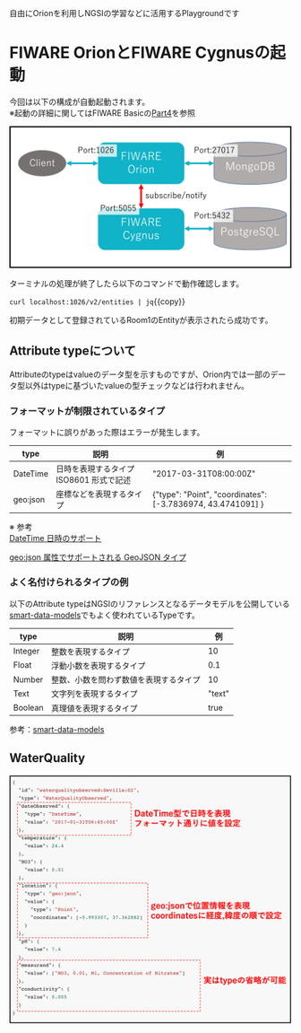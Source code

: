 自由にOrionを利用しNGSIの学習などに活用するPlaygroundです


# FIWARE OrionとFIWARE Cygnusの起動

今回は以下の構成が自動起動されます。  
※起動の詳細に関してはFIWARE Basicの[Part4](https://www.katacoda.com/c3lab/courses/fiwarebasic/fiware-part4)を参照

![全体構成図](./assets/1-1.png)

ターミナルの処理が終了したら以下のコマンドで動作確認します。

`curl localhost:1026/v2/entities | jq`{{copy}}

初期データとして登録されているRoom1のEntityが表示されたら成功です。

## Attribute typeについて

Attributeのtypeはvalueのデータ型を示すものですが、Orion内では一部のデータ型以外はtypeに基づいたvalueの型チェックなどは行われません。

### フォーマットが制限されているタイプ

フォーマットに誤りがあった際はエラーが発生します。

|  type  |  説明  |  例  |
| ---- | ---- | ---- |
|  DateTime  |  日時を表現するタイプ ISO8601 形式で記述  | "2017-03-31T08:00:00Z" |
|  geo:json  |  座標などを表現するタイプ  | {"type": "Point", "coordinates": [-3.7836974, 43.4741091] } |

※ 参考  
[DateTime 日時のサポート](https://github.com/telefonicaid/fiware-orion/blob/c86718ec33290a02813fb04d02a8cbf90129eaf2/doc/manuals.jp/user/ngsiv2_implementation_notes.md#datetime-support)

[geo:json 属性でサポートされる GeoJSON タイプ](https://github.com/telefonicaid/fiware-orion/blob/c86718ec33290a02813fb04d02a8cbf90129eaf2/doc/manuals.jp/user/ngsiv2_implementation_notes.md#supported-geojson-types-in-geojson-attributes)

### よく名付けられるタイプの例

以下のAttribute typeはNGSIのリファレンスとなるデータモデルを公開している[smart-data-models](https://github.com/smart-data-models)でもよく使われているTypeです。

|  type  |  説明  |  例  |
| ---- | ---- | ---- |
|  Integer |  整数を表現するタイプ  | 10 |
|  Float |  浮動小数を表現するタイプ  | 0.1 |
|  Number |  整数、小数を問わず数値を表現するタイプ  | 10 |
|  Text |  文字列を表現するタイプ  | "text" |
|  Boolean |  真理値を表現するタイプ  | true |

参考：[smart-data-models](https://github.com/smart-data-models)

## WaterQuality

![WaterQuality](./assets/1-2.png)
